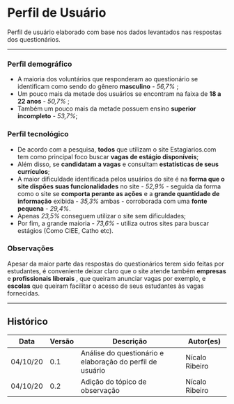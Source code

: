 # Perfil de Usuário

Perfil de usuário elaborado com base nos dados levantados nas respostas dos questionários.

---

### Perfil demográfico

- A maioria dos voluntários que responderam ao questionário se identificam como sendo do gênero **masculino** - _56,7%_ ;
- Um pouco mais da metade dos usuários se encontram na faixa de **18 a 22 anos** - _50,7%_ ;
- Também um pouco mais da metade possuem ensino **superior incompleto** - _53,7%_;

### Perfil tecnológico

- De acordo com a pesquisa, **todos** que utilizam o site Estagiarios.com tem como principal foco buscar **vagas de estágio disponíveis**;
- Além disso, se **candidatam a vagas** e consultam **estatísticas de seus currículos**;
- A maior dificuldade identificada pelos usuários do site é na **forma que o site dispões suas funcionalidades** no site - _52,9%_ - seguida da forma como o site se **comporta perante as ações** e a **grande quantidade de informação** exibida - _35,3%_ ambas - corroborada com uma **fonte pequena** - _29,4%_.
- Apenas _23,5%_ conseguem utilizar o site sem dificuldades;
- Por fim, a grande maioria - _73,6%_ - utiliza outros sites para buscar estágios (Como CIEE, Catho etc).

### Observações

Apesar da maior parte das respostas do questionários terem sido feitas por estudantes, é conveniente deixar claro que o site atende também **empresas** e **profissionais liberais** , que queiram anunciar vagas por exemplo, e **escolas** que queiram facilitar o acesso de seus estudantes às vagas fornecidas.

---

## Histórico

| Data     | Versão | Descrição                                                 | Autor(es)      |
| -------- | ------ | --------------------------------------------------------- | -------------- |
| 04/10/20 | 0.1    | Análise do questionário e elaboração do perfil de usuário | Nícalo Ribeiro |
| 04/10/20 | 0.2    | Adição do tópico de observação                            | Nícalo Ribeiro |
